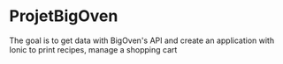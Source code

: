 # ProjetBigOven
The goal is to get data with BigOven's API and create an application with Ionic to print recipes, manage a shopping cart
